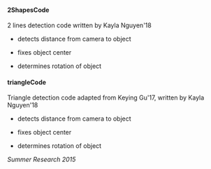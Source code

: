 #### 2ShapesCode
2 lines detection code written by Kayla Nguyen'18

* detects distance from camera to object

* fixes object center

* determines rotation of object

#### triangleCode
Triangle detection code adapted from Keying Gu'17, written by Kayla Nguyen'18

* detects distance from camera to object

* fixes object center

* determines rotation of object

*Summer Research 2015*
